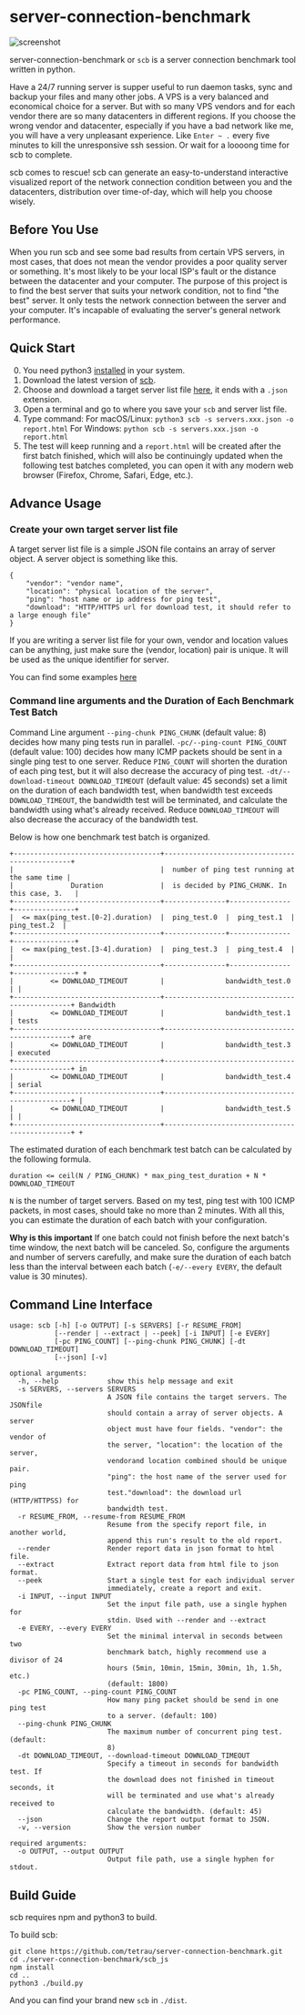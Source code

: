 # server-connection-benchmark
![screenshot](https://raw.githubusercontent.com/tetrau/server-connection-benchmark/master/doc/img/screenshot.png)

server-connection-benchmark or `scb` is a server connection benchmark tool
written in python.

Have a 24/7 running server is supper useful to run daemon tasks, sync and backup
your files and many other jobs. A VPS is a very balanced and economical choice
for a server. But with so many VPS vendors and for each vendor there are so many
datacenters in different regions. If you choose the wrong vendor and datacenter,
especially if you have a bad network like me, you will have a very unpleasant
experience. Like `Enter ~ .` every five minutes to kill the unresponsive ssh
session. Or wait for a loooong time for scb to complete.

scb comes to rescue! scb can generate an easy-to-understand interactive
visualized report of the network connection condition between you and the
datacenters, distribution over time-of-day, which will help you choose wisely.

## Before You Use
When you run scb and see some bad results from certain VPS servers, in most
cases, that does not mean the vendor provides a poor quality server or
something. It's most likely to be your local ISP's fault or the distance between
the datacenter and your computer. The purpose of this project is to find the
best server that suits your network condition, not to find "the best" server. It
only tests the network connection between the server and your computer. It's
incapable of evaluating the server's general network performance.

## Quick Start
0. You need python3 [installed](https://www.python.org/downloads/) in your
system.
1. Download the latest version of [scb](https://github.com/tetrau/server-connection-benchmark/releases/latest/download/scb).
2. Choose and download a target server list file
[here](https://github.com/tetrau/server-connection-benchmark/tree/master/servers), 
it ends with a `.json` extension.
3. Open a terminal and go to where you save your `scb` and server list file.
4. Type command: 
For macOS/Linux:
`python3 scb -s servers.xxx.json -o report.html` 
For Windows:
 `python scb -s servers.xxx.json -o report.html`
5. The test will keep running and a `report.html` will be created after the
first batch finished, which will also be continuingly updated when the following
test batches completed, you can open it with any modern web browser (Firefox,
Chrome, Safari, Edge, etc.).

## Advance Usage
### Create your own target server list file
A target server list file is a simple JSON file contains an array of server
object. A server object is something like this.
```JOSN
{
    "vendor": "vendor name",
    "location": "physical location of the server",
    "ping": "host name or ip address for ping test",
    "download": "HTTP/HTTPS url for download test, it should refer to a large enough file"
}
```
If you are writing a server list file for your own, vendor and location values
can be anything, just make sure the (vendor, location) pair is unique. It will
be used as the unique identifier for server.

You can find some examples [here](https://github.com/tetrau/server-connection-benchmark/tree/master/servers)

### Command line arguments and the Duration of Each Benchmark Test Batch
Command Line argument `--ping-chunk PING_CHUNK` (default value: 8) decides how
many ping tests run in parallel. `-pc/--ping-count PING_COUNT` (default value:
100) decides how many ICMP packets should be sent in a single ping test to one
server. Reduce `PING_COUNT` will shorten the duration of each ping test, but it
will also decrease the accuracy of ping test. `-dt/--download-timeout
DOWNLOAD_TIMEOUT` (default value: 45 seconds) set a limit on the duration of
each bandwidth test, when bandwidth test exceeds `DOWNLOAD_TIMEOUT`, the
bandwidth test will be terminated, and calculate the bandwidth using what's
already received. Reduce `DOWNLOAD_TIMEOUT` will also decrease the accuracy of
the bandwidth test.

Below is how one benchmark test batch is organized.

```
+------------------------------------+-----------------------------------------------+
|                                    |  number of ping test running at the same time |
|              Duration              |  is decided by PING_CHUNK. In this case, 3.   |          
+------------------------------------+---------------+---------------+---------------+
|  <= max(ping_test.[0-2].duration)  |  ping_test.0  |  ping_test.1  |  ping_test.2  |
+------------------------------------+---------------+---------------+---------------+
|  <= max(ping_test.[3-4].duration)  |  ping_test.3  |  ping_test.4  |               |
+------------------------------------+---------------+---------------+---------------+ +
|         <= DOWNLOAD_TIMEOUT        |               bandwidth_test.0                | |
+------------------------------------+-----------------------------------------------+ Bandwidth
|         <= DOWNLOAD_TIMEOUT        |               bandwidth_test.1                | tests
+------------------------------------+-----------------------------------------------+ are
|         <= DOWNLOAD_TIMEOUT        |               bandwidth_test.3                | executed
+------------------------------------+-----------------------------------------------+ in
|         <= DOWNLOAD_TIMEOUT        |               bandwidth_test.4                | serial
+------------------------------------+-----------------------------------------------+ |
|         <= DOWNLOAD_TIMEOUT        |               bandwidth_test.5                | |
+------------------------------------+-----------------------------------------------+ +
```
The estimated duration of each benchmark test batch can be calculated by the
following formula.
```
duration <= ceil(N / PING_CHUNK) * max_ping_test_duration + N * DOWNLOAD_TIMEOUT
```
`N` is the number of target servers. Based on my test, ping test with 100 ICMP
packets, in most cases, should take no more than 2 minutes. With all this, you
can estimate the duration of each batch with your configuration.

**Why is this important** If one batch could not finish before the next batch's
time window, the next batch will be canceled. So, configure the arguments and
number of servers carefully, and make sure the duration of each batch less than
the interval between each batch (`-e/--every EVERY`, the default value is 30
minutes).

## Command Line Interface
```
usage: scb [-h] [-o OUTPUT] [-s SERVERS] [-r RESUME_FROM]
           [--render | --extract | --peek] [-i INPUT] [-e EVERY]
           [-pc PING_COUNT] [--ping-chunk PING_CHUNK] [-dt DOWNLOAD_TIMEOUT]
           [--json] [-v]

optional arguments:
  -h, --help            show this help message and exit
  -s SERVERS, --servers SERVERS
                        A JSON file contains the target servers. The JSONfile
                        should contain a array of server objects. A server
                        object must have four fields. "vendor": the vendor of
                        the server, "location": the location of the server,
                        vendorand location combined should be unique pair.
                        "ping": the host name of the server used for ping
                        test."download": the download url (HTTP/HTTPSS) for
                        bandwidth test.
  -r RESUME_FROM, --resume-from RESUME_FROM
                        Resume from the specify report file, in another world,
                        append this run's result to the old report.
  --render              Render report data in json format to html file.
  --extract             Extract report data from html file to json format.
  --peek                Start a single test for each individual server
                        immediately, create a report and exit.
  -i INPUT, --input INPUT
                        Set the input file path, use a single hyphen for
                        stdin. Used with --render and --extract
  -e EVERY, --every EVERY
                        Set the minimal interval in seconds between two
                        benchmark batch, highly recommend use a divisor of 24
                        hours (5min, 10min, 15min, 30min, 1h, 1.5h, etc.)
                        (default: 1800)
  -pc PING_COUNT, --ping-count PING_COUNT
                        How many ping packet should be send in one ping test
                        to a server. (default: 100)
  --ping-chunk PING_CHUNK
                        The maximum number of concurrent ping test. (default:
                        8)
  -dt DOWNLOAD_TIMEOUT, --download-timeout DOWNLOAD_TIMEOUT
                        Specify a timeout in seconds for bandwidth test. If
                        the download does not finished in timeout seconds, it
                        will be terminated and use what's already received to
                        calculate the bandwidth. (default: 45)
  --json                Change the report output format to JSON.
  -v, --version         Show the version number

required arguments:
  -o OUTPUT, --output OUTPUT
                        Output file path, use a single hyphen for stdout.
```

## Build Guide
scb requires npm and python3 to build.

To build scb:
```
git clone https://github.com/tetrau/server-connection-benchmark.git
cd ./server-connection-benchmark/scb_js
npm install
cd ..
python3 ./build.py
```

And you can find your brand new `scb` in `./dist`.